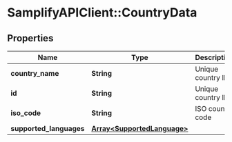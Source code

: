 # SamplifyAPIClient::CountryData

## Properties
Name | Type | Description | Notes
------------ | ------------- | ------------- | -------------
**country_name** | **String** | Unique country ID | 
**id** | **String** | Unique country ID | 
**iso_code** | **String** | ISO country code | 
**supported_languages** | [**Array&lt;SupportedLanguage&gt;**](SupportedLanguage.md) |  | [optional] 


